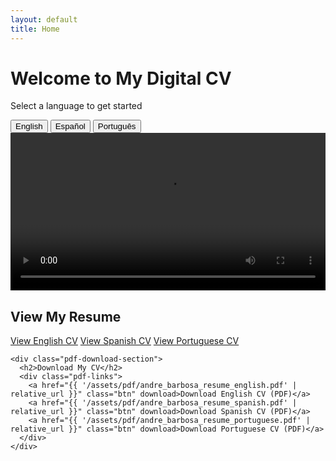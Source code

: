 ```yaml
---
layout: default
title: Home
---
```


<div class="hero-section">
  <h1>Welcome to My Digital CV</h1>
  <p>Select a language to get started</p>
</div>

<div class="language-switcher">
  <button class="language-btn active" data-lang="en">English</button>
  <button class="language-btn" data-lang="es">Español</button>
  <button class="language-btn" data-lang="pt">Português</button>
</div>

<div class="content-section">
  <div class="video-container">
    <video id="intro-video" controls width="100%">
      <source src="{{ '/assets/video/intro_en.mp4' | relative_url }}" type="video/mp4">
      Your browser does not support the video tag.
    </video>
  </div>

  <div class="actions-container">
    <div class="view-cv-section">
      <h2>View My Resume</h2>
      <div class="cv-links">
        <a href="/resume-en/" class="btn">View English CV</a>
        <a href="/resume-es/" class="btn">View Spanish CV</a>
        <a href="/resume-pt/" class="btn">View Portuguese CV</a>
      </div>
    </div>

    <div class="pdf-download-section">
      <h2>Download My CV</h2>
      <div class="pdf-links">
        <a href="{{ '/assets/pdf/andre_barbosa_resume_english.pdf' | relative_url }}" class="btn" download>Download English CV (PDF)</a>
        <a href="{{ '/assets/pdf/andre_barbosa_resume_spanish.pdf' | relative_url }}" class="btn" download>Download Spanish CV (PDF)</a>
        <a href="{{ '/assets/pdf/andre_barbosa_resume_portuguese.pdf' | relative_url }}" class="btn" download>Download Portuguese CV (PDF)</a>
      </div>
    </div>
  </div>
</div>

<script>
  document.addEventListener('DOMContentLoaded', function() {
    const languageButtons = document.querySelectorAll('.language-btn');
    const videoSource = document.querySelector('#intro-video source');
    const video = document.getElementById('intro-video');
    const viewCvLinks = {
      'en': '/resume-en/',
      'es': '/resume-es/',
      'pt': '/resume-pt/'
    };
    const downloadPdfLinks = {
      'en': '{{ "/assets/pdf/andre_barbosa_resume_english.pdf" | relative_url }}',
      'es': '{{ "/assets/pdf/andre_barbosa_resume_spanish.pdf" | relative_url }}',
      'pt': '{{ "/assets/pdf/andre_barbosa_resume_portuguese.pdf" | relative_url }}'
    };
    const viewCvButtons = document.querySelectorAll('.view-cv-section .btn');
    const downloadPdfButtons = document.querySelectorAll('.pdf-download-section .btn');


    languageButtons.forEach(button => {
      button.addEventListener('click', function() {
        const selectedLang = this.getAttribute('data-lang');
        
        // Update active button
        languageButtons.forEach(btn => btn.classList.remove('active'));
        this.classList.add('active');

        // Update video source
        videoSource.src = `{{ '/assets/video/intro_' | relative_url }}${selectedLang}.mp4`;
        video.load(); // Reload the video with the new source

        // Update "View CV" links
        viewCvButtons.forEach(btn => {
          const lang = btn.textContent.toLowerCase().includes('english') ? 'en' :
                       btn.textContent.toLowerCase().includes('spanish') ? 'es' : 'pt';
          if (lang === selectedLang) {
            btn.style.display = 'inline-block';
          } else {
            btn.style.display = 'none';
          }
        });

        // Update "Download CV" links
        downloadPdfButtons.forEach(btn => {
          const lang = btn.textContent.toLowerCase().includes('english') ? 'en' :
                       btn.textContent.toLowerCase().includes('spanish') ? 'es' : 'pt';
          if (lang === selectedLang) {
            btn.style.display = 'inline-block';
          } else {
            btn.style.display = 'none';
          }
        });
      });
    });

    // Initialize with English as active
    document.querySelector('.language-btn[data-lang="en"]').click();
  });
</script>